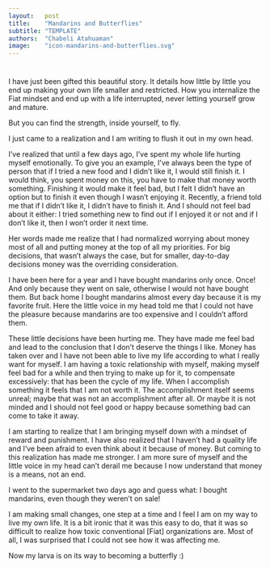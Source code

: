 ```yaml
---
layout:   post
title:    "Mandarins and Butterflies"
subtitle: "TEMPLATE"
authors:  "Chabeli Atahuaman"
image:    "icon-mandarins-and-butterflies.svg"
---
```


<div style="display:none;">
 <p>The <span class='_paradigm'>Fiat</span> way colonizes your mind in the most insidious ways. Sometimes, it simply doesn&rsquo;t let you enjoy a mandarin. But you can make your own way, and you can fly.</p>
</div>

<h1></h1>
 <p>I have just been gifted this beautiful story. It details how little by little you end up making your own life smaller and restricted. How you internalize the <span class="_paradigm">Fiat</span> mindset and end up with a life interrupted, never letting yourself grow and mature.</p>
 <p>But you can find the strength, inside yourself, to fly.</p>

<div class="_citation">
 <p>I just came to a realization and I am writing to flush it out in my own head.</p>
 <p>I’ve realized that until a few days ago, I’ve spent my whole life hurting myself emotionally. To give you an example, I’ve always been the type of person that if I tried a new food and I didn’t like it, I would still finish it. I would think, you spent money on this, you have to make that money worth something. Finishing it would make it feel bad, but I felt I didn’t have an option but to finish it even though I wasn’t enjoying it. Recently, a friend told me that if I didn’t like it, I didn’t have to finish it. And I should not feel bad about it either: I tried something new to find out if I enjoyed it or not and if I don’t like it, then I won’t order it next time.</p>
 <p>Her words made me realize that I had normalized worrying about money most of all and putting money at the top of all my priorities. For big decisions, that wasn’t always the case, but for smaller, day-to-day decisions money was the overriding consideration.</p>
 <p>I have been here for a year and I have bought mandarins only once. Once! And only because they went on sale, otherwise I would not have bought them. But back home I bought mandarins almost every day because it is my favorite fruit. Here the little voice in my head told me that I could not have the pleasure because mandarins are too expensive and I couldn’t afford them.</p>
 <p>These little decisions have been hurting me. They have made me feel bad and lead to the conclusion that I don’t deserve the things I like. Money has taken over and I have not been able to live my life according to what I really want for myself. I am having a toxic relationship with myself, making myself feel bad for a while and then trying to make up for it, to compensate excessively: that has been the cycle of my life. When I accomplish something it feels that I am not worth it. The accomplishment itself seems unreal; maybe that was not an accomplishment after all. Or maybe it is not minded and I should not feel good or happy because something bad can come to take it away.</p>
 <p>I am starting to realize that I am bringing myself down with a mindset of reward and punishment. I have also realized that I haven’t had a quality life and I’ve been afraid to even think about it because of money. But coming to this realization has made me stronger. I am more sure of myself and the little voice in my head can’t derail me because I now understand that money is a means, not an end.</p>
 <p>I went to the supermarket two days ago and guess what: I bought mandarins, even though they weren’t on sale!</p>
 <p>I am making small changes, one step at a time and I feel I am on my way to live my own life. It is a bit ironic that it was this easy to do, that it was so difficult to realize how toxic conventional [Fiat] organizations are. Most of all, I was surprised that I could not see how it was affecting me.</p>
 <p>Now my larva is on its way to becoming a butterfly :)</p>
</div>